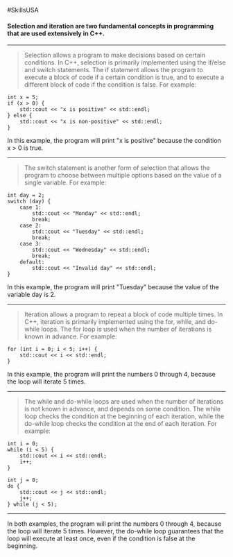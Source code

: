 #SkillsUSA  
#### Selection and iteration are two fundamental concepts in programming that are used extensively in C++.

---

>Selection allows a program to make decisions based on certain conditions. In C++, selection is primarily implemented using the if/else and switch statements. The if statement allows the program to execute a block of code if a certain condition is true, and to execute a different block of code if the condition is false. For example:
```
int x = 5;
if (x > 0) {
    std::cout << "x is positive" << std::endl;
} else {
    std::cout << "x is non-positive" << std::endl;
}
```
In this example, the program will print "x is positive" because the condition x > 0 is true.

---

>The switch statement is another form of selection that allows the program to choose between multiple options based on the value of a single variable. For example:
```
int day = 2;
switch (day) {
    case 1:
        std::cout << "Monday" << std::endl;
        break;
    case 2:
        std::cout << "Tuesday" << std::endl;
        break;
    case 3:
        std::cout << "Wednesday" << std::endl;
        break;
    default:
        std::cout << "Invalid day" << std::endl;
}
```
In this example, the program will print "Tuesday" because the value of the variable day is 2.

---

>Iteration allows a program to repeat a block of code multiple times. In C++, iteration is primarily implemented using the for, while, and do-while loops. The for loop is used when the number of iterations is known in advance. For example:
```
for (int i = 0; i < 5; i++) {
    std::cout << i << std::endl;
}
```
In this example, the program will print the numbers 0 through 4, because the loop will iterate 5 times.

---

>The while and do-while loops are used when the number of iterations is not known in advance, and depends on some condition. The while loop checks the condition at the beginning of each iteration, while the do-while loop checks the condition at the end of each iteration. For example:
```
int i = 0;
while (i < 5) {
    std::cout << i << std::endl;
    i++;
}

int j = 0;
do {
    std::cout << j << std::endl;
    j++;
} while (j < 5);
```

---

In both examples, the program will print the numbers 0 through 4, because the loop will iterate 5 times. However, the do-while loop guarantees that the loop will execute at least once, even if the condition is false at the beginning.